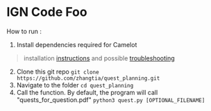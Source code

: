 # IGN Code Foo

How to run :
1) Install dependencies required for Camelot
> installation [instructions](https://camelot-py.readthedocs.io/en/master/user/install-deps.html) and possible [troubleshooting](https://stackoverflow.com/questions/25695934/ghostscript-not-writable)
2) Clone this git repo
```git clone https://github.com/zhangtia/quest_planning.git```
3) Navigate to the folder
```cd quest_planning```
4) Call the function. By default, the program will call "quests_for_question.pdf"
```python3 quest.py [OPTIONAL_FILENAME]```
